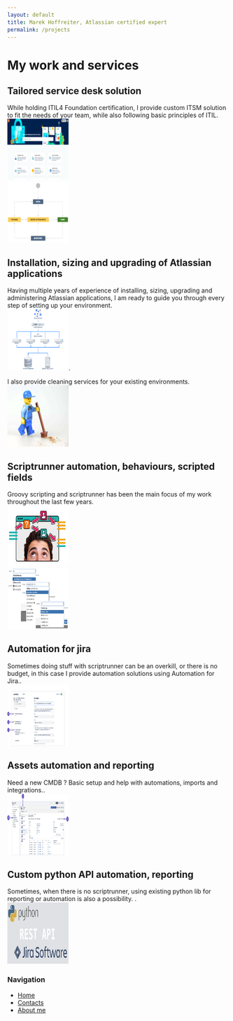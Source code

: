 ```yaml
---
layout: default
title: Marek Hoffreiter, Atlassian certified expert
permalink: /projects
---
```


# My work and services

## Tailored service desk solution
While holding ITIL4 Foundation certification, I provide custom ITSM solution to fit the needs of your team, while also following basic principles of ITIL.<br>
<img src="/img/jira_dc.png" style="width: 10em; height: 10em;"><br>
<img src="/img/jsm_workflow.png" style="width: 10em; height: 10em;">


## Installation, sizing and upgrading of Atlassian applications
Having multiple years of experience of installing, sizing, upgrading and administering Atlassian applications, I am ready to guide you through every step of setting up your environment.<br>
<img src="/img/jira_architecture.png" style="width: 10em; height: 10em;">.<br>

I also provide cleaning services for your existing environments.<br>
<img src="/img/cleaning.jpg" style="width: 10em; height: 10em;">

## Scriptrunner automation, behaviours, scripted fields
Groovy scripting and scriptrunner has been the main focus of my work throughout the last few years. <br>
<img src="/img/behaviours.jpg" style="width: 10em; height: 10em;"><br>
<img src="/img/conversion.png" style="width: 10em; height: 10em;">


## Automation for jira
Sometimes doing stuff with scriptrunner can be an overkill, or there is no budget, in this case I provide automation solutions using Automation for Jira..<br>
<img src="/img/automation.png" style="width: 10em; height: 10em;">

## Assets automation and reporting
Need a new CMDB ? Basic setup and help with automations, imports and integrations..<br>
<img src="/img/assets.png" style="width: 10em; height: 10em;">

## Custom python API automation, reporting
Sometimes, when there is no scriptrunner, using existing python lib for reporting or automation is also a possibility. .<br>
<img src="/img/python.png" style="width: 10em; height: 10em;">




<div class="sidebar">
  <h3>Navigation</h3>
  <ul>
    <li><a href="/">Home</a></li>
    <li><a href="/contacts">Contacts</a></li>
    <li><a href="/about">About me</a></li>

  </ul>
</div>
